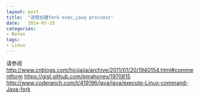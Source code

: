 ```yaml
---
layout: post
title:  "进程创建fork exec,java proccess"
date:   2014-07-25
categories: 
- Notes 
tags:
- Linux
---
```

请参阅
http://www.cnblogs.com/hicjiajia/archive/2011/01/20/1940154.html#commentform
https://gist.github.com/pmahoney/1970815
http://www.coderanch.com/t/419196/java/java/execute-Linux-command-Java-fork
